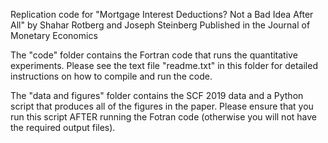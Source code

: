 Replication code for "Mortgage Interest Deductions? Not a Bad Idea After All"
by Shahar Rotberg and Joseph Steinberg
Published in the Journal of Monetary Economics

The "code" folder contains the Fortran code that runs the quantitative experiments. Please see the text file "readme.txt" in this folder for detailed instructions on how to compile and run the code.  

The "data and figures" folder contains the SCF 2019 data and a Python script that produces all of the figures in the paper. Please ensure that you run this script AFTER running the Fotran code (otherwise you will not have the required output files).
